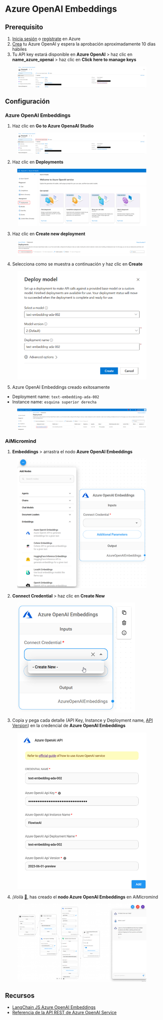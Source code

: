 # Azure OpenAI Embeddings

## Prerequisito

1. [Inicia sesión](https://portal.azure.com/) o [regístrate](https://azure.microsoft.com/en-us/free/) en Azure
2. [Crea](https://portal.azure.com/#create/Microsoft.CognitiveServicesOpenAI) tu Azure OpenAI y espera la aprobación aproximadamente 10 días hábiles
3. Tu API key estará disponible en **Azure OpenAI** > haz clic en **name_azure_openai** > haz clic en **Click here to manage keys**

<figure><img src="../../../.gitbook/assets/azure/azure-general/1.png" alt=""><figcaption></figcaption></figure>

## Configuración

### Azure OpenAI Embeddings

1. Haz clic en **Go to Azure OpenaAI Studio**

<figure><img src="../../../.gitbook/assets/azure/azure-general/2.png" alt=""><figcaption></figcaption></figure>

2. Haz clic en **Deployments**

<figure><img src="../../../.gitbook/assets/azure/azure-general/3.png" alt=""><figcaption></figcaption></figure>

3. Haz clic en **Create new deployment**

<figure><img src="../../../.gitbook/assets/azure/azure-general/4.png" alt=""><figcaption></figcaption></figure>

4. Selecciona como se muestra a continuación y haz clic en **Create**

<figure><img src="../../../.gitbook/assets/azure/azure-openai-embeddings/1.png" alt="" width="559"><figcaption></figcaption></figure>

5. Azure OpenAI Embeddings creado exitosamente

* Deployment name: `text-embedding-ada-002`
* Instance name: `esquina superior derecha`

<figure><img src="../../../.gitbook/assets/azure/azure-openai-embeddings/2.png" alt=""><figcaption></figcaption></figure>

### AiMicromind

1. **Embeddings** > arrastra el nodo **Azure OpenAI Embeddings**

<figure><img src="../../../.gitbook/assets/azure/azure-openai-embeddings/3.png" alt="" width="563"><figcaption></figcaption></figure>

2. **Connect Credential** > haz clic en **Create New**

<figure><img src="../../../.gitbook/assets/azure/azure-openai-embeddings/4.png" alt="" width="386"><figcaption></figcaption></figure>

3. Copia y pega cada detalle (API Key, Instance y Deployment name, [API Version](https://learn.microsoft.com/en-us/azure/ai-services/openai/reference#chat-completions)) en la credencial de **Azure OpenAI Embeddings**

<figure><img src="../../../.gitbook/assets/azure/azure-openai-embeddings/5.png" alt="" width="554"><figcaption></figcaption></figure>

4. ¡Voilà [🎉](https://emojipedia.org/party-popper/), has creado el **nodo Azure OpenAI Embeddings** en AiMicromind

<figure><img src="../../../.gitbook/assets/azure/azure-general/5.png" alt=""><figcaption></figcaption></figure>

## Recursos

* [LangChain JS Azure OpenAI Embeddings](https://js.langchain.com/docs/modules/data_connection/text_embedding/integrations/azure_openai)
* [Referencia de la API REST de Azure OpenAI Service](https://learn.microsoft.com/en-us/azure/ai-services/openai/reference)
